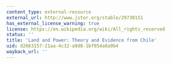 ```yaml
---
content_type: external-resource
external_url: http://www.jstor.org/stable/29730151
has_external_license_warning: true
license: https://en.wikipedia.org/wiki/All_rights_reserved
status: ''
title: 'Land and Power: Theory and Evidence from Chile'
uid: d2663157-21aa-4c32-a9d8-1bf054a8a9b4
wayback_url: ''
---
```

